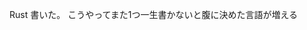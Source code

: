Rust 書いた。
こうやってまた1つ一生書かないと腹に決めた言語が増える

<script src="https://gist.github.com/cympfh/11325858.js"></script>
